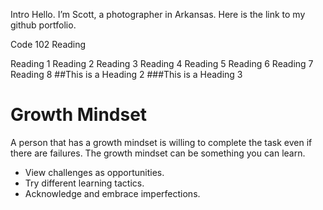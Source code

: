Intro
Hello. I’m Scott, a photographer in Arkansas. Here is the link to my github portfolio. 

Code 102 Reading

Reading 1
Reading 2
Reading 3
Reading 4
Reading 5
Reading 6
Reading 7
Reading 8
##This is a Heading 2
###This is a Heading 3



# Growth Mindset
A person that has a growth mindset is willing to complete the task even if there are failures. The growth mindset can be something you can learn.

- View challenges as opportunities.
- Try different learning tactics.
- Acknowledge and embrace imperfections.  





